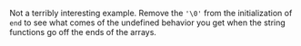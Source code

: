 Not a terribly interesting example.  Remove the `'\0'` from the initialization of `end` to see what comes of the undefined behavior you get
when the string functions go off the ends of the arrays.
